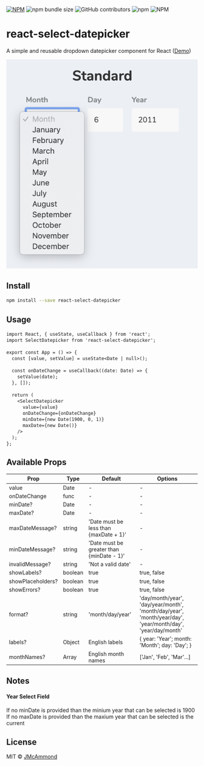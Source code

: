 [![NPM](https://img.shields.io/npm/v/react-select-datepicker.svg)](https://www.npmjs.com/package/react-select-datepicker)
![npm bundle size](https://img.shields.io/bundlephobia/min/react-select-datepicker)
![GitHub contributors](https://img.shields.io/github/contributors/jmcammond/react-select-datepicker)
![npm](https://img.shields.io/npm/dt/react-select-datepicker)
![NPM](https://img.shields.io/npm/l/react-select-datepicker)

# react-select-datepicker

A simple and reusable dropdown datepicker component for React ([Demo](https://jeffmcammond.com/react-select-datepicker/))

![Select Datepicker](https://github.com/jmcammond/react-select-datepicker/raw/master/example/assets/select-datepicker.png 'Select Datepicker')

## Install

```bash
npm install --save react-select-datepicker
```

## Usage

```tsx
import React, { useState, useCallback } from 'react';
import SelectDatepicker from 'react-select-datepicker';

export const App = () => {
  const [value, setValue] = useState<Date | null>();

  const onDateChange = useCallback((date: Date) => {
    setValue(date);
  }, []);

  return (
    <SelectDatepicker
      value={value}
      onDateChange={onDateChange}
      minDate={new Date(1900, 0, 1)}
      maxDate={new Date()}
    />
  );
};
```

## Available Props

| Prop              | Type    | Default                                   | Options                                                                                                    |
| ----------------- | ------- | ----------------------------------------- | ---------------------------------------------------------------------------------------------------------- |
| value             | Date    | -                                         | -                                                                                                          |
| onDateChange      | func    | -                                         | -                                                                                                          |
| minDate?          | Date    | -                                         | -                                                                                                          |
| maxDate?          | Date    | -                                         | -                                                                                                          |
| maxDateMessage?   | string  | 'Date must be less than {maxDate + 1}'    | -                                                                                                          |
| minDateMessage?   | string  | 'Date must be greater than {minDate - 1}' | -                                                                                                          |
| invalidMessage?   | string  | 'Not a valid date'                        | -                                                                                                          |
| showLabels?       | boolean | true                                      | true, false                                                                                                |
| showPlaceholders? | boolean | true                                      | true, false                                                                                                |
| showErrors?       | boolean | true                                      | true, false                                                                                                |
| format?           | string  | 'month/day/year'                          | 'day/month/year', 'day/year/month', 'month/day/year', 'month/year/day', 'year/month/day', 'year/day/month' |
| labels?           | Object  | English labels                            | { year: 'Year'; month: 'Month'; day: 'Day'; }                                                              |
| monthNames?       | Array   | English month names                       | ['Jan', 'Feb', 'Mar'...]                                                                                   |

## Notes

#### Year Select Field

If no minDate is provided than the minium year that can be selected is 1900  
If no maxDate is provided than the maxium year that can be selected is the current

## License

MIT © [JMcAmmond](https://github.com/JMcAmmond)
